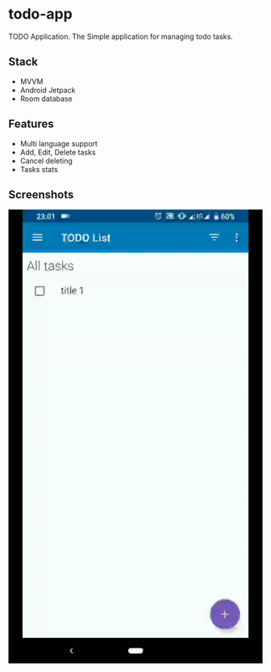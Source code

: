 # todo-app
TODO Application. The Simple application for managing todo tasks.

## Stack
- MVVM
- Android Jetpack
- Room database

## Features
- Multi language support
- Add, Edit, Delete tasks
- Cancel deleting
- Tasks stats

## Screenshots
![Farmers Market Finder Demo](screencast_gif.gif)
